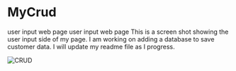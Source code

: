 # MyCrud
user input web page
user input web page This is a screen shot showing the user input side of my page. 
I am working on adding a database to save customer data. 
I will update my readme file as I progress.

![CRUD](https://user-images.githubusercontent.com/72464560/99855150-27358c00-2b54-11eb-9718-a3bf9dd86992.png)
